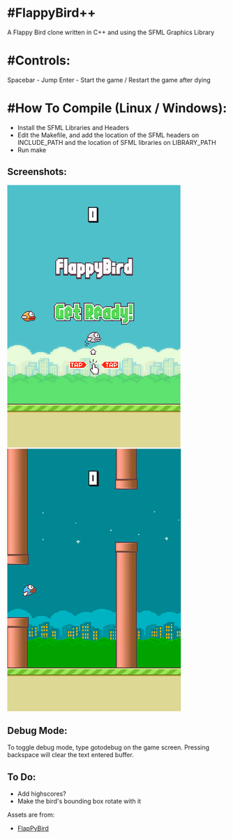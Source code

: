 #FlappyBird++
=================

A Flappy Bird clone written in C++ and using the SFML Graphics Library

#Controls:
=================
Spacebar - Jump
Enter - Start the game / Restart the game after dying

#How To Compile (Linux / Windows):
==================================
- Install the SFML Libraries and Headers
- Edit the Makefile, and add the location of the SFML headers on INCLUDE_PATH and the location of SFML libraries on LIBRARY_PATH
- Run make	

Screenshots:
-----------
![Screenshot1](screenshot/screenshot1.png)
![Screenshot2](screenshot/screenshot2.png)

Debug Mode:
-----------
To toggle debug mode, type gotodebug on the game screen. Pressing backspace will clear
the text entered buffer.

To Do:
------
- Add highscores?
- Make the bird's bounding box rotate with it

Assets are from:
- [FlapPyBird](https://github.com/sourabhv/FlapPyBird/)
